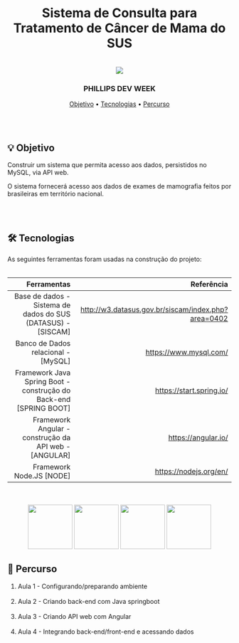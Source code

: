 
<div align = "center">
    <h1> Sistema de Consulta para Tratamento de Câncer de Mama do SUS </h1>
</div>
<br>

<div align = 'center'>
   <img src= 'http://www.pedroeduardo.com.br/img-github/logo-philis.png' >
</div>

<h3 align = "center">
  PHILLIPS DEV WEEK
</h3>

<p align="center">
 <a href="#objetivo">Objetivo</a> •
 <a href="#tecnologias">Tecnologias</a> •
 <a href="#percurso">Percurso</a>
</p>

<br>
<br>

<div id="objetivo">
<h2> 💡 Objetivo </h2>
Construir um sistema que permita acesso aos dados, persistidos no MySQL, via API web. 

O sistema fornecerá acesso aos dados de exames de mamografia feitos por brasileiras em território nacional.
</div>
<br>
<br>

<div id="tecnologias">
<h2> 🛠 Tecnologias </h2>
As seguintes ferramentas foram usadas na construção do projeto:<br><br>
    
|                                                     Ferramentas              |                                 Referência                                  |
| ---------------------------------------------------------------------------: | --------------------------------------------------------------------------: |
|          Base de dados - Sistema de dados do SUS (DATASUS)</bold> - [SISCAM] |              http://w3.datasus.gov.br/siscam/index.php?area=0402            |       
|                    Banco de Dados relacional - [MySQL]                       |              https://www.mysql.com/                                         |
|      Framework Java Spring Boot - construção do Back-end [SPRING BOOT]       |              https://start.spring.io/                                       |       
|              Framework Angular - construção da API web - [ANGULAR]           |              https://angular.io/                                            | 
|                           Framework Node.JS [NODE]                           |              https://nodejs.org/en/                                         |
<br>
<br>

<div align = 'center'>
  <img width =' 100px ' src="https://cdn.jsdelivr.net/gh/devicons/devicon/icons/angularjs/angularjs-original.svg" />
  <img width =' 100px ' src="https://cdn.jsdelivr.net/gh/devicons/devicon/icons/java/java-original.svg" />
  <img width =' 100px ' src="https://cdn.jsdelivr.net/gh/devicons/devicon/icons/spring/spring-original.svg" />
  <img width =' 100px ' src="https://cdn.jsdelivr.net/gh/devicons/devicon/icons/mysql/mysql-original.svg" />
</div>

<div id="percurso">
<h2> 🔎 Percurso </h2>

<ol>
    <li>Aula 1 - Configurando/preparando ambiente</li>
    <br>
    <li>Aula 2 - Criando back-end com Java springboot</li>
    <br>
    <li>Aula 3 - Criando API web com Angular</li>
    <br>
    <li>Aula 4 - Integrando back-end/front-end e acessando dados</li>  
</ol>
</div>
<br>
<br>
